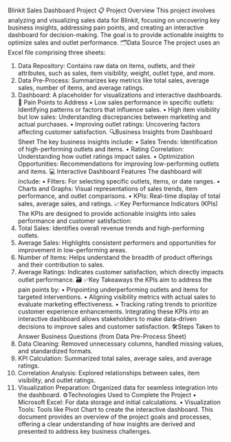 Blinkit Sales Dashboard Project
📋 Project Overview
This project involves analyzing and visualizing sales data for Blinkit, focusing on uncovering key business insights, addressing pain points, and creating an interactive dashboard for decision-making. The goal is to provide actionable insights to optimize sales and outlet performance.
🗂️Data Source
The project uses an Excel file comprising three sheets:
1.	Data Repository: Contains raw data on items, outlets, and their attributes, such as sales, item visibility, weight, outlet type, and more.
2.	Data Pre-Process: Summarizes key metrics like total sales, average sales, number of items, and average ratings.
3.	Dashboard: A placeholder for visualizations and interactive dashboards.
🎯 Pain Points to Address
•	Low sales performance in specific outlets: Identifying patterns or factors that influence sales.
•	High item visibility but low sales: Understanding discrepancies between marketing and actual purchases.
•	Improving outlet ratings: Uncovering factors affecting customer satisfaction.
🔍Business Insights from Dashboard Sheet
The key business insights include:
•	Sales Trends: Identification of high-performing outlets and items.
•	Rating Correlation: Understanding how outlet ratings impact sales.
•	Optimization Opportunities: Recommendations for improving low-performing outlets and items.
💻 Interactive Dashboard Features
The dashboard will include:
•	Filters: For selecting specific outlets, items, or date ranges.
•	Charts and Graphs: Visual representations of sales trends, item performance, and outlet comparisons.
•	KPIs: Real-time display of total sales, average sales, and ratings.
📈Key Performance Indicators (KPIs)
The KPIs are designed to provide actionable insights into sales performance and customer satisfaction:
1.	Total Sales: Identifies overall revenue trends and high-performing outlets.
2.	Average Sales: Highlights consistent performers and opportunities for improvement in low-performing areas.
3.	Number of Items: Helps understand the breadth of product offerings and their contribution to sales.
4.	Average Ratings: Indicates customer satisfaction, which directly impacts outlet performance.
🗃️ ✅Key Takeaways
the KPIs aim to address the pain points by:
•	Pinpointing underperforming outlets and items for targeted interventions.
•	Aligning visibility metrics with actual sales to evaluate marketing effectiveness.
•	Tracking rating trends to prioritize customer experience enhancements.
Integrating these KPIs into an interactive dashboard allows stakeholders to make data-driven decisions to improve sales and customer satisfaction.
🛠️Steps Taken to Answer Business Questions (from Data Pre-Process Sheet)
1.	Data Cleaning: Removed unnecessary columns, handled missing values, and standardized formats.
2.	KPI Calculation: Summarized total sales, average sales, and average ratings.
3.	Correlation Analysis: Explored relationships between sales, item visibility, and outlet ratings.
4.	Visualization Preparation: Organized data for seamless integration into the dashboard.
⚙️Technologies Used to Complete the Project
•	Microsoft Excel: For data storage and initial calculations.
•	Visualization Tools: Tools like Pivot Chart to create the interactive dashboard.
This document provides an overview of the project goals and processes, offering a clear understanding of how insights are derived and presented to address key business challenges.


